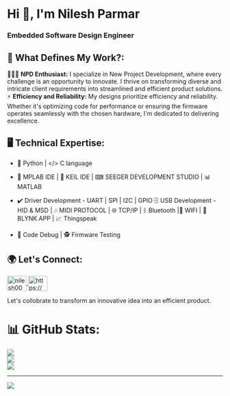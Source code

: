 <h1 align="left">Hi 👋, I'm Nilesh Parmar</h1>
<h3 align="left"> Embedded Software Design Engineer </h3>

## 💫 What Defines My Work?:

👨🏻‍💻 **NPD Enthusiast:** I specialize in New Project Development, where every challenge is an opportunity to innovate. I thrive on transforming diverse and intricate client requirements 
    into streamlined and efficient product solutions.                                                                                                                                     
⚡ **Efficiency and Reliability:**  My designs prioritize efficiency and reliability. Whether it's optimizing code for performance or ensuring the firmware operates seamlessly with the chosen hardware, I'm dedicated to delivering excellence.

## 🖥️ Technical Expertise:

- 🐍 Python | </> C language 

- 🤖 MPLAB IDE | 👾 KEIL IDE | ⌨ SEEGER DEVELOPMENT STUDIO | 📊 MATLAB

- ✔️ Driver Development - UART | SPI | I2C | GPIO  🗄 USB Development - HID & MSD | 🎶 MIDI PROTOCOL | 🌐 TCP/IP | ᛒ Bluetooth |📶 WIFI | 💠 BLYNK APP | 📈 Thingspeak 

- 🐞 Code Debug | 🕵 Firmware Testing 

## 🌍 Let's Connect:

<p align="left">
<a href="https://linkedin.com/in/nilesh0059" target="blank"><img align="center" src="https://raw.githubusercontent.com/rahuldkjain/github-profile-readme-generator/master/src/images/icons/Social/linked-in-alt.svg" alt="nilesh0059" height="35" width="45" /> 
</a> <a href="https://www.youtube.com/c/https://www.youtube.com/channel/uc1sa3de1b_h8bdjaihpcqea" target="blank"><img align="center" src="https://raw.githubusercontent.com/rahuldkjain/github-profile-readme-generator/master/src/images/icons/Social/youtube.svg" alt="https://www.youtube.com/channel/uc1sa3de1b_h8bdjaihpcqea" height="35" width="45" /></a>

Let's collobrate to transform an innovative idea into an efficient product.
</p>

# 📊 GitHub Stats:
![](https://github-readme-stats.vercel.app/api?username=nilesh3938&theme=dark&hide_border=false&include_all_commits=false&count_private=false)<br/>
![](https://github-readme-streak-stats.herokuapp.com/?user=nilesh3938&theme=dark&hide_border=false)<br/>
![](https://github-readme-stats.vercel.app/api/top-langs/?username=nilesh3938&theme=dark&hide_border=false&include_all_commits=false&count_private=false&layout=compact)

---
[![](https://visitcount.itsvg.in/api?id=nilesh3938&icon=0&color=0)](https://visitcount.itsvg.in)
